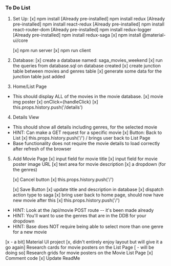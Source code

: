 ### To Do List

1.  Set Up:
    [x] npm install
    [Already pre-installed] npm install redux
    [Already pre-installed] npm install react-redux
    [Already pre-installed] npm install react-router-dom
    [Already pre-installed] npm install redux-logger
    [Already pre-installed] npm install redux-saga
    [x] npm install @material-ui/core

    [x] npm run server 
    [x] npm run client

2. Database:
    [x] create a database named: saga_movies_weekend
    [x] run the queries from database.sql on database created
    [x] create junction table between movies and genres table
        [x] generate some data for the junction table just added

3. Home/List Page 
* This should display ALL of the movies in the movie database. 
    [x] movie img poster
        [x] onClick={handleClick}
            [x] this.props.history.push('/details')

4. Details View
* This should show all details including genres, for the selected movie
* HINT: Can make a GET request for a specific movie
    [x] Button: Back to List
        [x] this.props.history.push('/')      / brings user back to List Page
* Base functionality does not require the movie details to load correctly after refresh of the browser

5. Add Movie Page
    [x] input field for movie title
    [x] input field for movie poster image URL
    [x] text area for movie description
    [x] a dropdown (for the genres)

    [x] Cancel button
        [x] this.props.history.push('/')

    [x] Save Button
        [x] update title and description in database
            [x] dispatch action type to saga 
        [x] bring user back to home page, should now have new movie after this
            [x] this.props.history.push('/')
* HINT: Look at the /api/movie POST route -- it's been made already
* HINT: You'll want to use the genres that are in the DDB for your dropdown
* HINT: Base does NOT require being able to select more than one genre for a new movie



[x - a bit] Material UI project
[x, didn't entirely enjoy layout but will give it a go again] Research cards for movie posters on the List Page
[ - will be doing so] Research grids for movie posters on the Movie List Page 
[x] Comment code
[x] Update ReadMe
